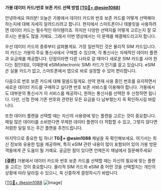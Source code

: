 **가봉 데이터 카드/번호 보존 카드 선택 방법 [[TG💪+ @esim1088](https://t.me/s/esim1088)]**

안녕하세요 여러분! 오늘은 가봉에서 데이터 카드와 번호 보존 카드를 어떻게 선택해야 하는지에 대해 자세히 알려드리려고 합니다. 현지에서 스마트폰이나 태블릿을 사용하려면 데이터 카드는 필수적인 아이템이죠. 하지만 다양한 선택지를 어떻게 고르는지 잘 모르시는 분들도 많을 거예요. 그래서 이번 영상에서는 이 문제를 해결해드리고자 합니다.

우선 데이터 카드의 종류부터 살펴볼게요. 가장 일반적인 것은 물리적 SIM 카드입니다. 이 카드는 가봉의 주요 통신사에서 구매할 수 있으며, 각 통신사는 자체적인 데이터 플랜과 요금제를 제공합니다. 단점이라면 다른 나라로 갈 때마다 새로운 SIM 카드를 사야 한다는 점인데요, 이때문에 eSIM(electronic SIM) 카드가 인기를 끌고 있습니다. eSIM은 실물 카드가 없고, 스마트폰에서 앱으로 바로 설정할 수 있어 편리합니다.

다음으로 번호 보존 카드에 대해 말씀드릴게요. 만약 현재 사용 중인 번호를 유지하면서 새로운 데이터 카드를 구매하고 싶다면 번호 보존 서비스를 이용해야 합니다. 가봉에서도 대부분의 통신사가 이 서비스를 제공하니, 원하는 통신사를 선택한 후 신청하면 됩니다. 다만, 신청 전에 기존 번호와 관련된 모든 요금을 다 납부했는지 꼭 확인하시길 바랍니다.

또한 데이터 플랜을 선택할 때는 자신의 사용량에 맞는 플랜을 고르는 것이 중요합니다. 매일 많은 데이터를 소비한다면 무제한 데이터 플랜이 더 적합할 수 있고, 그렇지 않다면 저렴한 일일 또는 주간 플랜을 추천드립니다.

마지막으로 중요한 팁 하나! **TG💪+ @esim1088** 채널을 꼭 확인해보세요. 여기서는 최신 정보와 유용한 팁을 제공하며, 특히 eSIM 관련 내용이 많이 포함되어 있어 가봉 방문객들에게 큰 도움이 될 거예요. 궁금한 점이 있다면 언제든지 채널에서 질문해주세요!

**[결론]** 가봉에서 데이터 카드와 번호 보존 카드를 선택할 때는 자신의 필요에 맞는 플랜을 고르는 것이 중요합니다. 물리적 SIM 카드와 eSIM 중 어떤 것을 선택할지는 개인의 상황에 따라 달라질 수 있으니, 꼭 신중하게 결정하시기 바랍니다.

[[TG💪+ @esim1088](https://t.me/s/esim1088) ![Image](https://i.postimg.cc/Y0z9fWf4/image.png)]